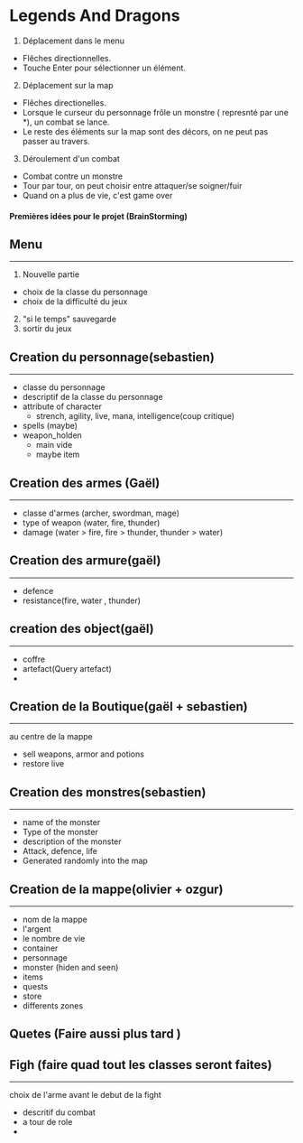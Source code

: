 # Legends And Dragons

1. Déplacement dans le menu
* Flêches directionnelles.
* Touche Enter pour sélectionner un élément.

2. Déplacement sur la map
* Flêches directionelles.
* Lorsque le curseur du personnage frôle un monstre ( represnté par une *), un combat se lance.
* Le reste des éléments sur la map sont des décors, on ne peut pas passer au travers.

3. Déroulement d'un combat
* Combat contre un monstre
* Tour par tour, on peut choisir entre attaquer/se soigner/fuir
* Quand on a plus de vie, c'est game over


#### Premières idées pour le projet (BrainStorming)

## Menu
***
1. Nouvelle partie
* choix de la classe du personnage
* choix de la difficulté du jeux 
2. "si le temps" sauvegarde 
3. sortir du jeux


## Creation du personnage(sebastien)
***
* classe du personnage
* descriptif de la classe du personnage
* attribute of character 
    * strench, agility, live, mana, intelligence(coup critique)
* spells (maybe)
* weapon_holden
    * main vide 
    * maybe item

## Creation des armes (Gaël)
***
* classe d'armes (archer, swordman, mage)
* type of weapon (water, fire, thunder)
* damage (water > fire, fire > thunder, thunder > water)


## Creation des armure(gaël)
***
* defence 
* resistance(fire, water , thunder)


## creation des object(gaël)
***
* coffre
* artefact(Query artefact)
*


## Creation de la Boutique(gaël + sebastien)
***
au centre de la mappe
* sell weapons, armor and potions
* restore live


## Creation des monstres(sebastien)
***
* name of the monster 
* Type of the monster
* description of the monster
* Attack, defence, life
* Generated randomly into the map


## Creation de la mappe(olivier + ozgur)
***
* nom de la mappe
* l'argent 
* le nombre de vie 
* container 
* personnage 
* monster (hiden and seen)
* items 
* quests 
* store
* differents zones 


## Quetes (Faire aussi plus tard )



## Figh (faire quad tout les classes seront faites)
***
choix de l'arme avant le debut de la fight 
* descritif du combat 
* a tour de role 
* 


